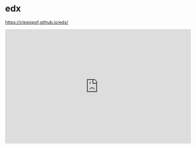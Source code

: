 # edx
https://clesiopof.github.io/edx/
<iframe width="600" height="371" seamless frameborder="0" scrolling="no" src="https://docs.google.com/spreadsheets/d/1_IFZkojuZfEt_cQ1aqQhhRdhTRJfCgjhdc99lLsLz10/pubchart?oid=192545331&amp;format=image"></iframe>
